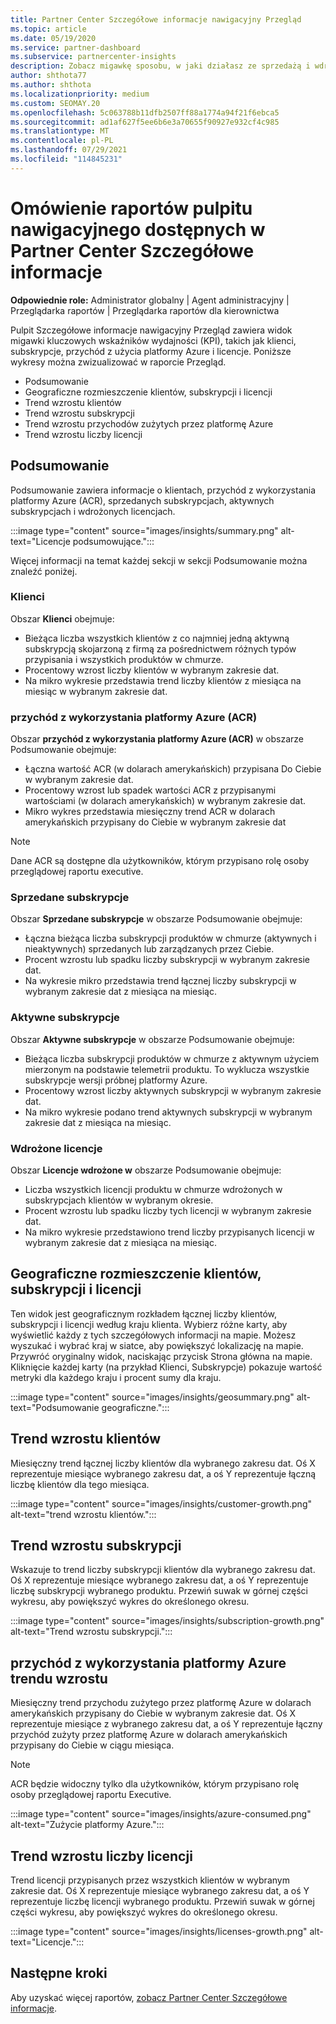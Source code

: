 ```yaml
---
title: Partner Center Szczegółowe informacje nawigacyjny Przegląd
ms.topic: article
ms.date: 05/19/2020
ms.service: partner-dashboard
ms.subservice: partnercenter-insights
description: Zobacz migawkę sposobu, w jaki działasz ze sprzedażą i wdrażaniem, wzrostem klientów i wzrostem przychodów z licencjami, subskrypcjami i zużyciem platformy Azure.
author: shthota77
ms.author: shthota
ms.localizationpriority: medium
ms.custom: SEOMAY.20
ms.openlocfilehash: 5c063788b11dfb2507ff88a1774a94f21f6ebca5
ms.sourcegitcommit: ad1af627f5ee6b6e3a70655f90927e932cf4c985
ms.translationtype: MT
ms.contentlocale: pl-PL
ms.lasthandoff: 07/29/2021
ms.locfileid: "114845231"
---
```

# <a name="overview-dashboard-reports-available-in-partner-center-insights"></a>Omówienie raportów pulpitu nawigacyjnego dostępnych w Partner Center Szczegółowe informacje
 
**Odpowiednie role:** Administrator globalny | Agent administracyjny | Przeglądarka raportów | Przeglądarka raportów dla kierownictwa

Pulpit Szczegółowe informacje nawigacyjny Przegląd zawiera widok migawki kluczowych wskaźników wydajności (KPI), takich jak klienci, subskrypcje, przychód z użycia platformy Azure i licencje. Poniższe wykresy można zwizualizować w raporcie Przegląd.

- Podsumowanie  
- Geograficzne rozmieszczenie klientów, subskrypcji i licencji  
- Trend wzrostu klientów 
- Trend wzrostu subskrypcji 
- Trend wzrostu przychodów zużytych przez platformę Azure 
- Trend wzrostu liczby licencji 

## <a name="summary"></a>Podsumowanie

Podsumowanie zawiera informacje o klientach, przychód z wykorzystania platformy Azure (ACR), sprzedanych subskrypcjach, aktywnych subskrypcjach i wdrożonych licencjach. 

:::image type="content" source="images/insights/summary.png" alt-text="Licencje podsumowujące.":::

Więcej informacji na temat każdej sekcji w sekcji Podsumowanie można znaleźć poniżej.

### <a name="customers"></a>Klienci

Obszar **Klienci** obejmuje:

- Bieżąca liczba wszystkich klientów z co najmniej jedną aktywną subskrypcją skojarzoną z firmą za pośrednictwem różnych typów przypisania i wszystkich produktów w chmurze.
- Procentowy wzrost liczby klientów w wybranym zakresie dat.
- Na mikro wykresie przedstawia trend liczby klientów z miesiąca na miesiąc w wybranym zakresie dat.

### <a name="azure-consumed-revenue-acr"></a>przychód z wykorzystania platformy Azure (ACR)

Obszar **przychód z wykorzystania platformy Azure (ACR)** w obszarze Podsumowanie obejmuje:

- Łączna wartość ACR (w dolarach amerykańskich) przypisana Do Ciebie w wybranym zakresie dat.
- Procentowy wzrost lub spadek wartości ACR z przypisanymi wartościami (w dolarach amerykańskich) w wybranym zakresie dat.
- Mikro wykres przedstawia miesięczny trend ACR w dolarach amerykańskich przypisany do Ciebie w wybranym zakresie dat 

> [!NOTE]
> Dane ACR są dostępne dla użytkowników, którym przypisano rolę osoby przeglądowej raportu executive.
 
### <a name="subscriptions-sold"></a>Sprzedane subskrypcje

Obszar **Sprzedane subskrypcje** w obszarze Podsumowanie obejmuje:

- Łączna bieżąca liczba subskrypcji produktów w chmurze (aktywnych i nieaktywnych) sprzedanych lub zarządzanych przez Ciebie.  
- Procent wzrostu lub spadku liczby subskrypcji w wybranym zakresie dat.
- Na wykresie mikro przedstawia trend łącznej liczby subskrypcji w wybranym zakresie dat z miesiąca na miesiąc.

### <a name="active-subscriptions"></a>Aktywne subskrypcje

Obszar **Aktywne subskrypcje** w obszarze Podsumowanie obejmuje:

- Bieżąca liczba subskrypcji produktów w chmurze z aktywnym użyciem mierzonym na podstawie telemetrii produktu. To wyklucza wszystkie subskrypcje wersji próbnej platformy Azure.  
- Procentowy wzrost liczby aktywnych subskrypcji w wybranym zakresie dat.
- Na mikro wykresie podano trend aktywnych subskrypcji w wybranym zakresie dat z miesiąca na miesiąc.
 
### <a name="licenses-deployed"></a>Wdrożone licencje

Obszar **Licencje wdrożone w** obszarze Podsumowanie obejmuje:
 
- Liczba wszystkich licencji produktu w chmurze wdrożonych w subskrypcjach klientów w wybranym okresie. 
- Procent wzrostu lub spadku liczby tych licencji w wybranym zakresie dat. 
- Na mikro wykresie przedstawiono trend liczby przypisanych licencji w wybranym zakresie dat z miesiąca na miesiąc.

## <a name="geographical-spread-of-your-customers-subscriptions-and-licenses"></a>Geograficzne rozmieszczenie klientów, subskrypcji i licencji

Ten widok jest geograficznym rozkładem łącznej liczby klientów, subskrypcji i licencji według kraju klienta. Wybierz różne karty, aby wyświetlić każdy z tych szczegółowych informacji na mapie. Możesz wyszukać i wybrać kraj w siatce, aby powiększyć lokalizację na mapie. Przywróć oryginalny widok, naciskając przycisk Strona główna na mapie. Kliknięcie każdej karty (na przykład Klienci, Subskrypcje) pokazuje wartość metryki dla każdego kraju i procent sumy dla kraju.  

:::image type="content" source="images/insights/geosummary.png" alt-text="Podsumowanie geograficzne.":::

## <a name="customers-growth-trend"></a>Trend wzrostu klientów

Miesięczny trend łącznej liczby klientów dla wybranego zakresu dat. Oś X reprezentuje miesiące wybranego zakresu dat, a oś Y reprezentuje łączną liczbę klientów dla tego miesiąca. 

:::image type="content" source="images/insights/customer-growth.png" alt-text="trend wzrostu klientów.":::

## <a name="subscriptions-growth-trend"></a>Trend wzrostu subskrypcji

Wskazuje to trend liczby subskrypcji klientów dla wybranego zakresu dat. Oś X reprezentuje miesiące wybranego zakresu dat, a oś Y reprezentuje liczbę subskrypcji wybranego produktu. Przewiń suwak w górnej części wykresu, aby powiększyć wykres do określonego okresu. 

:::image type="content" source="images/insights/subscription-growth.png" alt-text="Trend wzrostu subskrypcji.":::

## <a name="azure-consumed-revenue-growth-trend"></a>przychód z wykorzystania platformy Azure trendu wzrostu

Miesięczny trend przychodu zużytego przez platformę Azure w dolarach amerykańskich przypisany do Ciebie w wybranym zakresie dat. Oś X reprezentuje miesiące z wybranego zakresu dat, a oś Y reprezentuje łączny przychód zużyty przez platformę Azure w dolarach amerykańskich przypisany do Ciebie w ciągu miesiąca.

> [!NOTE]
> ACR będzie widoczny tylko dla użytkowników, którym przypisano rolę osoby przeglądowej raportu Executive. 

:::image type="content" source="images/insights/azure-consumed.png" alt-text="Zużycie platformy Azure.":::

## <a name="licenses-growth-trend"></a>Trend wzrostu liczby licencji
 
Trend licencji przypisanych przez wszystkich klientów w wybranym zakresie dat. Oś X reprezentuje miesiące wybranego zakresu dat, a oś Y reprezentuje liczbę licencji wybranego produktu. Przewiń suwak w górnej części wykresu, aby powiększyć wykres do określonego okresu.  

:::image type="content" source="images/insights/licenses-growth.png" alt-text="Licencje.":::

## <a name="next-steps"></a>Następne kroki

Aby uzyskać więcej raportów, [zobacz Partner Center Szczegółowe informacje](partner-center-insights.md).
